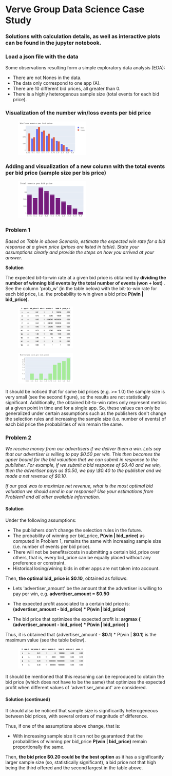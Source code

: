 # Verve Group Data Science Case Study
### Solutions with calculation details, as well as interactive plots can be found in the jupyter notebook.

### Load a json file with the data
Some observations resulting form a simple exploratory data analysis (EDA):
- There are not Nones in the data.
- The data only correspond to one app (A).
- There are 10 different bid prices, all greater than 0.
- There is a highly heterogenous sample size (total events for each bid price).

### Visualization of the number win/loss events per bid price
<figure>
    <img src="images/fig1.png" style="float: center; margin-right: 10px; width: 50%"/>
</figure>

### Adding and visualization of a new column with the total events per bid price (sample size per bis price)
<figure>
    <img src="images/fig2.png" style="float: center; margin-right: 10px; width: 50%"/>
</figure>

### Problem 1
_Based on Table in above Scenario, estimate the expected win rate for a bid response at a given price (prices are listed in table). State your assumptions clearly and provide the steps on how you arrived at your answer._

<b> Solution </b>

The expected bit-to-win rate at a given bid price is obtained by <b> dividing the number of winning bid events by the total number of events (won + lost) </b>. See the column 'prob_w' (in the table below) with the bit-to-win rate for each bid price, i.e. the probability to win given a bid price __P(win | bid_price)__.

<figure>
    <img src="images/tab1.png" style="float: center; margin-right: 10px; width: 40%"/>
</figure>

<figure>
    <img src="images/fig3.png" style="float: center; margin-right: 10px; width: 40%"/>
</figure>

It should be noticed that for some bid prices (e.g. >= 1.0) the sample size is very small (see the second figure), so the results are not statistically significant. Additionally, the obtained bit-to-win rates only represent metrics at a given point in time and for a single app. So, these values can only be generalized under certain assumptions such as the publishers don't change the selection rules and increasing the sample size (i.e. number of events) of each bid price the probabilities of win remain the same.

### Problem 2

_We receive money from our advertisers if we deliver them a win. Lets say that our advertiser is willing to pay \$0.50 per win. This then becomes the upper bound for the bid valuation that we can submit in response to the publisher. For example, if we submit a bid response of \$0.40 and we win, then the advertiser pays us \$0.50, we pay \\$0.40 to the publisher and we made a net revenue of \$0.10._

_If our goal was to maximize net revenue, what is the most optimal bid valuation we should send in our response? Use your estimations from Problem1 and all other available information._

#### Solution

Under the following assumptions:

- The publishers don't change the selection rules in the future.
- The probability of winning per bid_price, __P(win | bid_price)__ as computed in Problem 1, remains the same with increasing sample size (i.e. number of events per bid price).
- There will not be benefits/costs in submitting a certain bid_price over others, that is, every bid_price can be equally placed without any preference or constraint.
- Historical losing/wining bids in other apps are not taken into account.

Then, __the optimal bid_price is \$0.10__, obtained as follows:

- Lets 'advertiser_amount' be the amount that the advertiser is willing to pay per win, e.g. __advertiser_amount = \$0.50__

- The expected profit associated to a certain bid price is: __(advertiser_amount - bid_price) * P(win | bid_price)__

- The bid price that optimizes the expected profit is: __argmax { (advertiser_amount - bid_price) * P(win | bid_price) }__

Thus, it is obtained that (advertiser_amount - __\$0.1__) * P(win | __\$0.1__) is the maximum value (see the table below). 

<figure>
    <img src="images/tab2.png" style="float: center; margin-right: 10px; width: 50%"/>
</figure>

It should be mentioned that this reasoning can be reproduced to obtain the bid price (which does not have to be the same) that optimizes the expected profit when different values of 'advertiser_amount' are considered.

#### Solution (continued)

It should also be noticed that sample size is significantly heterogeneous between bid prices, with several orders of magnitude of difference. 

Thus, if one of the assumptions above change, that is:
    
- With increasing sample size it can not be guaranteed that the probabilities of winning per bid_price __P(win | bid_price)__ remain proportionally the same.

Then, __the bid price \$0.20 could be the best option__ as it has a significantly larger sample size (so, statistically significant), a bid price not that high being the third offered and the second largest in the table above.
